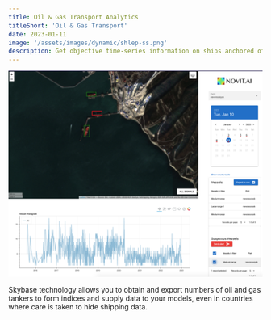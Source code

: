 ```yaml
---
title: Oil & Gas Transport Analytics
titleShort: 'Oil & Gas Transport'
date: 2023-01-11
image: '/assets/images/dynamic/shlep-ss.png'
description: Get objective time-series information on ships anchored off oil and gas terminals, straits and canals to discover changes in supply before anyone else
---
```


![Photo of Density Analysis](/assets/images/dynamic/seapp-ss.png)

Skybase technology allows you to obtain and export numbers of oil and gas tankers to form indices and supply data to your models, even in countries where care is taken to hide shipping data.
